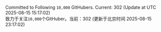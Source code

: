 Committed to Following `10,000` GitHubers. Current: <!-- FOLLOWING_COUNT -->302<!-- FOLLOWING_COUNT --> (Update at UTC <!-- LAST_UPDATED -->2025-08-15 15:17:02<!-- LAST_UPDATED -->)<br>
致力于关注`10,000`个GitHuber。当前：<!-- FOLLOWING_COUNT -->302<!-- FOLLOWING_COUNT --> (更新于北京时间 <!-- LAST_UPDATED_CST -->2025-08-15 23:17:02<!-- LAST_UPDATED_CST -->)

